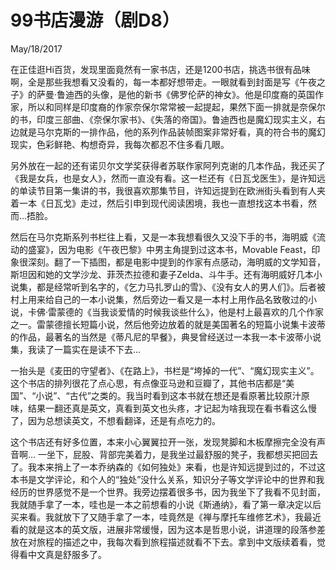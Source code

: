 # 99书店漫游（剧D8）
May/18/2017

在正佳逛Hi百货，发现里面竟然有一家书店，还是1200书店，挑选书很有品味啊，全是那些我想看又没看的，每一本都好想带走。一眼就看到封面是写《午夜之子》的萨曼·鲁迪西的头像，是他的新书《佛罗伦萨的神女》。他是印度裔的英国作家，所以和同样是印度裔的作家奈保尔常常被一起提起，果然下面一排就是奈保尔的书，印度三部曲、《奈保尔家书》、《失落的帝国》。鲁迪西也是魔幻现实主义，右边就是马尔克斯的一排作品，他的系列作品装帧图案非常好看，真的符合书的魔幻现实，色彩鲜艳、构想奇异，我每次都忍不住多看几眼。

另外放在一起的还有诺贝尔文学奖获得者苏联作家阿列克谢的几本作品，我还买了《我是女兵，也是女人》，然而一直没有看。这一栏还有《日瓦戈医生》，是许知远的单读节目第一集讲的书，我很喜欢那集节目，许知远提到在欧洲街头看到有人夹着一本《日瓦戈》走过，然后引申到现代阅读困境，我也一直想找这本书看，然而...捂脸。

然后在马尔克斯系列书栏往上看，又是一本我想看很久又没下手的书，海明威《流动的盛宴》，因为电影《午夜巴黎》中男主角提到过这本书，Movable Feast，印象很深刻。翻了一下插图，都是电影中提到的作家有点感动，海明威的文学知音，斯坦因和她的文学沙龙、菲茨杰拉德和妻子Zelda、斗牛手。还有海明威好几本小说集，都是经常听到名字的，《乞力马扎罗山的雪》、《没有女人的男人们》。后者被村上用来给自己的一本小说集，然后旁边一看又是一本村上用作品名致敬过的小说，卡佛·雷蒙德的《当我谈爱情的时候我谈些什么》，他是村上最喜欢的几个作家之一。雷蒙德擅长短篇小说，然后他旁边放着的就是美国著名的短篇小说集卡波蒂的作品，最著名的当然是《蒂凡尼的早餐》，典旻曾经送过一本我一本卡波蒂小说集，我读了一篇实在是读不下去...

一抬头是《麦田的守望者》、《在路上》，书栏是“垮掉的一代”、“魔幻现实主义”。这个书店的排列很花了点心思，有点像亚马逊和豆瓣了，其他书店都是“美国”、“小说”、“古代”之类的。我当时看到这本书就在想还是看原著比较原汁原味，结果一翻还真是英文，真看到英文也头疼，才记起为啥我现在看书看这么慢了，因为总想读英文，不想看翻译，还是有点吃力的。

这个书店还有好多位置，本来小心翼翼拉开一张，发现凳脚和木板摩擦完全没有声音啊… 一坐下，屁股、背部完美着力，是我坐过最舒服的凳子，我都想买把回去了。我本来捎上了一本乔纳森的《如何独处》来看，也是许知远提到过的，不过这本书是文学评论，和个人的“独处”没什么关系，知识分子等文学评论中的世界和我经历的世界感觉不是一个世界。我旁边摆着很多书，因为我坐下了我看不见封面，我就随手拿了一本，哇也是一本之前想看的小说《斯通纳》，看了第一章决定以后买来看。我就放下了又随手拿了一本，哇竟然是《禅与摩托车维修艺术》，我最近看的就是这本的英文版，进展非常缓慢，因为这本是哲思小说，讲道理的段落参差放在对旅程的描述之中，我每次看到旅程描述就看不下去。拿到中文版续着看，觉得看中文真是舒服多了。
